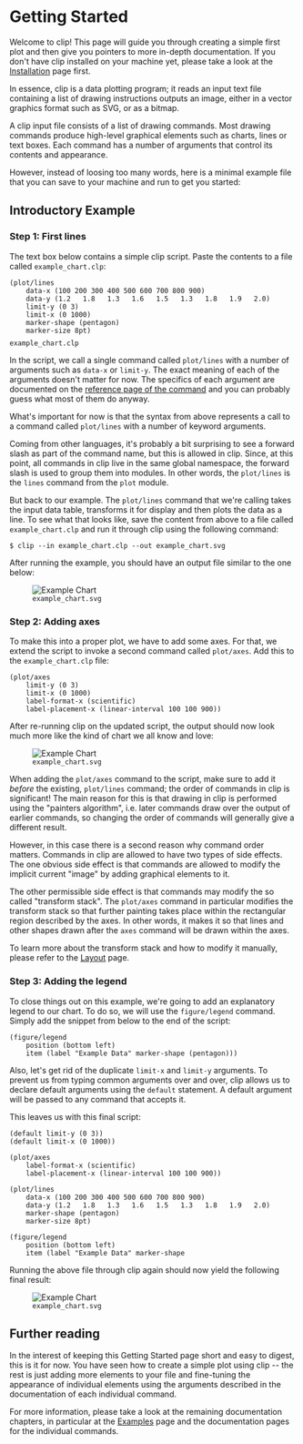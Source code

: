 Getting Started
===============

Welcome to clip! This page will guide you through creating a simple first plot
and then give you pointers to more in-depth documentation. If you don't have
clip installed on your machine yet, please take a look at the [Installation](/documentation/installation)
page first.

In essence, clip is a data plotting program; it reads an input text file containing
a list of drawing instructions outputs an image, either in a vector graphics format
such as SVG, or as a bitmap.

A clip input file consists of a list of drawing commands. Most drawing commands
produce high-level graphical elements such as charts, lines or text boxes. Each
command has a number of arguments that control its contents and appearance.

However, instead of loosing too many words, here is a minimal example file that
you can save to your machine and run to get you started:

Introductory Example
--------------------

### Step 1: First lines

The text box below contains a simple clip script. Paste the contents to a file
called `example_chart.clp`:

    (plot/lines
        data-x (100 200 300 400 500 600 700 800 900)
        data-y (1.2   1.8   1.3   1.6   1.5   1.3   1.8   1.9   2.0)
        limit-y (0 3)
        limit-x (0 1000)
        marker-shape (pentagon)
        marker-size 8pt)

<figcaption style="margin-top: -.4em;"><code>example_chart.clp</code></figcaption>

In the script, we call a single command called `plot/lines` with a number
of arguments such as `data-x` or `limit-y`. The exact meaning of each of the
arguments doesn't matter for now. The specifics of each argument are documented
on the [reference page of the command](/commands/plot/lines) and you can
probably guess what most of them do anyway.

What's important for now is that the syntax from above represents a call to a
command called `plot/lines` with a number of keyword arguments.

Coming from other languages, it's probably a bit surprising to see a forward slash
as part of the command name, but this is allowed in clip. Since, at this point,
all commands in clip live in the same global namespace, the forward slash is
used to group them into modules. In other words, the `plot/lines` is the
`lines` command from the `plot` module.

But back to our example. The `plot/lines` command that we're calling takes
the input data table, transforms it for display and then plots the data as a line.
To see what that looks like, save the content from above to a file called
`example_chart.clp` and run it through clip using the following command:

    $ clip --in example_chart.clp --out example_chart.svg

After running the example, you should have an output file similar to the one below:

<figure>
  <img class="small" alt="Example Chart" src="/figures/quickstart1.svg" />
  <figcaption><code>example_chart.svg</code></figcaption>
</figure>

### Step 2: Adding axes

To make this into a proper plot, we have to add some axes. For that, we extend
the script to invoke a second command called `plot/axes`. Add this to the
`example_chart.clp` file:

    (plot/axes
        limit-y (0 3)
        limit-x (0 1000)
        label-format-x (scientific)
        label-placement-x (linear-interval 100 100 900))

After re-running clip on the updated script, the output should now look much
more like the kind of chart we all know and love:

<figure>
  <img class="small" alt="Example Chart" src="/figures/quickstart2.svg" />
  <figcaption><code>example_chart.svg</code></figcaption>
</figure>

When adding the `plot/axes` command to the script, make sure to add it
_before_ the existing, `plot/lines` command; the order of commands in clip
is significant! The main reason for this is that drawing in clip is performed
using the "painters algorithm", i.e. later commands draw over the output of
earlier commands, so changing the order of commands will generally give a different
result.

However, in this case there is a second reason why command order matters. Commands
in clip are allowed to have two types of side effects. The one obvious side effect
is that commands are allowed to modify the implicit current "image" by adding
graphical elements to it. 

The other permissible side effect is that commands may modify the so called
"transform stack". The `plot/axes` command in particular modifies the transform
stack so that further painting takes place within the rectangular region described
by the axes. In other words, it makes it so that lines and other shapes drawn
after the `axes` command will be drawn within the axes.

To learn more about the transform stack and how to modify it manually, please
refer to the [Layout](#FIXME) page.


### Step 3: Adding the legend

To close things out on this example, we're going to add an explanatory legend to
our chart. To do so, we will use the `figure/legend` command. Simply add the
snippet from below to the end of the script:

    (figure/legend
        position (bottom left)
        item (label "Example Data" marker-shape (pentagon)))

Also, let's get rid of the duplicate `limit-x` and `limit-y` arguments. To prevent
us from typing common arguments over and over, clip allows us to declare default
arguments using the `default` statement. A default argument will be passed to
any command that accepts it.

This leaves us with this final script:

    (default limit-y (0 3))
    (default limit-x (0 1000))

    (plot/axes
        label-format-x (scientific)
        label-placement-x (linear-interval 100 100 900))

    (plot/lines
        data-x (100 200 300 400 500 600 700 800 900)
        data-y (1.2   1.8   1.3   1.6   1.5   1.3   1.8   1.9   2.0)
        marker-shape (pentagon)
        marker-size 8pt)

    (figure/legend
        position (bottom left)
        item (label "Example Data" marker-shape 

Running the above file through clip again should now yield the following final result:

<figure>
  <img class="small" alt="Example Chart" src="/figures/quickstart3.svg" />
  <figcaption><code>example_chart.svg</code></figcaption>
</figure>


Further reading
---------------

In the interest of keeping this Getting Started page short and easy to digest,
this is it for now. You have seen how to create a simple plot using clip -- the rest
is just adding more elements to your file and fine-tuning the appearance of
individual elements using the arguments described in the documentation of each
individual command.

For more information, please take a look at the remaining documentation chapters,
in particular at the [Examples](/examples) page and the documentation pages for
the individual commands.


